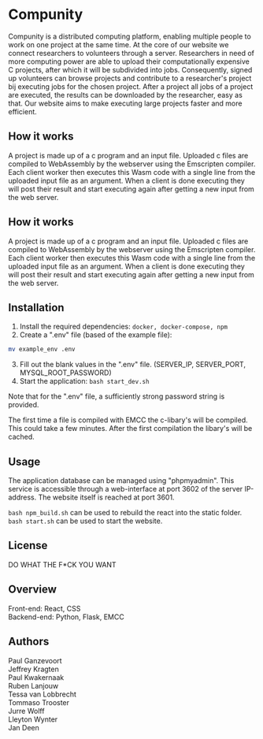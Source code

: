 # Compunity

Compunity is a distributed computing platform, enabling multiple people to work on one project at the same time. At the
core of our website we connect researchers to volunteers through a server. Researchers in need of more computing power
are able to upload their computationally expensive C projects, after which it will be subdivided into jobs. 
Consequently, signed up volunteers can browse projects and contribute to a researcher's project bij executing jobs for
the chosen project. After a project all jobs of a project are executed, the results can be downloaded by the researcher,
easy as that. Our website aims to make executing large projects faster and more efficient.

## How it works

A project is made up of a c program and an input file. Uploaded c files are compiled to WebAssembly by the webserver using the Emscripten compiler. Each client worker then executes this Wasm code with a single line from the uploaded input file as an argument. When a client is done executing they will post their result and start executing again after getting a new input from the web server.

## How it works

A project is made up of a c program and an input file. Uploaded c files are compiled to WebAssembly by the webserver using the Emscripten compiler. Each client worker then executes this Wasm code with a single line from the uploaded input file as an argument. When a client is done executing they will post their result and start executing again after getting a new input from the web server.

## Installation

1. Install the required dependencies: `docker, docker-compose, npm`
2. Create a ".env" file (based of the example file):
```bash
mv example_env .env 
```
3. Fill out the blank values in the ".env" file. (SERVER_IP, SERVER_PORT, MYSQL_ROOT_PASSWORD)
4. Start the application: `bash start_dev.sh`

Note that for the ".env" file, a sufficiently strong password string is provided.

The first time a file is compiled with EMCC the c-libary's will be compiled. This could take a few minutes. After the first compilation the libary's will be cached. 

## Usage
The application database can be managed using "phpmyadmin". This service is accessible through a web-interface at port
3602 of the server IP-address. The website itself is reached at port 3601. 

`bash npm_build.sh` can be used to rebuild the react into the static folder.  
`bash start.sh` can be used to start the website.

## License
DO WHAT THE F*CK YOU WANT

## Overview

Front-end: React, CSS  
Backend-end: Python, Flask, EMCC

## Authors
Paul Ganzevoort  
Jeffrey Kragten   
Paul Kwakernaak  
Ruben Lanjouw  
Tessa van Lobbrecht  
Tommaso Trooster  
Jurre Wolff  
Lleyton Wynter  
Jan Deen  
